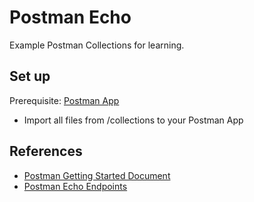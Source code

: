 # Postman Echo
Example Postman Collections for learning.
## Set up
Prerequisite: [Postman App](https://www.postman.com/downloads/)
- Import all files from /collections to your Postman App
## References
- [Postman Getting Started Document](https://learning.postman.com/docs/getting-started/introduction/)
- [Postman Echo Endpoints](https://www.postman.com/postman/workspace/published-postman-templates/documentation/631643-f695cab7-6878-eb55-7943-ad88e1ccfd65?ctx=documentation)
